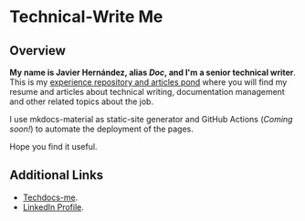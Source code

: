 # Technical-Write Me

## Overview  

**My name is Javier Hernández, alias _Doc_, and I'm a senior technical writer**. This is my [experience repository and articles pond](https://javierhf.github.io/techdocs-me/) where you will find my resume and articles about technical writing, documentation management and other related topics about the job.   

I use mkdocs-material as static-site generator and GitHub Actions (_Coming soon!_) to automate the deployment of the pages.

Hope you find it useful.

## Additional Links  

* [Techdocs-me](https://javierhf.github.io/techdocs-me/).
* [LinkedIn Profile](https://www.linkedin.com/in/javier-hernandez-fernandez/).

